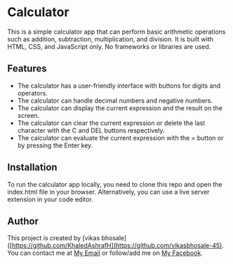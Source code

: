# Calculator

This is a simple calculator app that can perform basic arithmetic operations such as addition, subtraction, multiplication, and division. It is built with HTML, CSS, and JavaScript only. No frameworks or libraries are used.

## Features

- The calculator has a user-friendly interface with buttons for digits and operators.
- The calculator can handle decimal numbers and negative numbers.
- The calculator can display the current expression and the result on the screen.
- The calculator can clear the current expression or delete the last character with the C and DEL buttons respectively.
- The calculator can evaluate the current expression with the = button or by pressing the Enter key.

## Installation

To run the calculator app locally, you need to clone this repo and open the index.html file in your browser. Alternatively, you can use a live server extension in your code editor.


## Author

This project is created by [vikas bhosale]([https://github.com/KhaledAshrafH](https://github.com/vikasbhosale-45). You can contact me at [My Email](vikasbhosale161@gmail.com) or follow/add me on [My Facebook](https://www.facebook.com/vikasbhosale45/).

